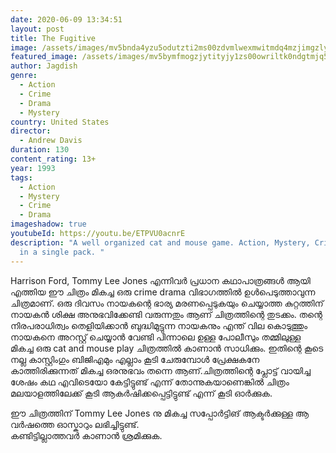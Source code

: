 ```yaml
---
date: 2020-06-09 13:34:51
layout: post
title: The Fugitive
image: /assets/images/mv5bnda4yzu5odutzti2ms00zdvmlwexmwitmdq4mzjimgzlyzrixkeyxkfqcgdeqxvyotc5mdi5nje-._v1_ql50_sy996_cr0-0-1776-996_al_.jpg
featured_image: /assets/images/mv5bymfmogzjytityjy1zs00owriltk0ndgtmjq5mzbkywe2ywe0xkeyxkfqcgdeqxvynju0otq0oty-._v1_ql50_.jpg
author: Jagdish
genre:
  - Action
  - Crime
  - Drama
  - Mystery
country: United States
director:
  - Andrew Davis
duration: 130
content_rating: 13+
year: 1993
tags:
  - Action
  - Mystery
  - Crime
  - Drama
imageshadow: true
youtubeId: https://youtu.be/ETPVU0acnrE
description: "A well organized cat and mouse game. Action, Mystery, Crime, Drama
  in a single pack. "
---
```

Harrison Ford, Tommy Lee Jones എന്നിവർ പ്രധാന കഥാപാത്രങ്ങൾ ആയി എത്തിയ ഈ ചിത്രം മികച്ച ഒരു crime drama വിഭാഗത്തിൽ ഉൾപെടുത്താവുന്ന ചിത്രമാണ്.
ഒരു ദിവസം നായകന്റെ ഭാര്യ മരണപ്പെടുകയും ചെയ്യാത്ത കുറ്റത്തിന് നായകൻ ശിക്ഷ അനുഭവിക്കേണ്ടി വരുന്നതും ആണ് ചിത്രത്തിന്റെ തുടക്കം. തന്റെ നിരപരാധിത്വം തെളിയിക്കാൻ ബുദ്ധിമുട്ടുന്ന നായകനും എന്ത് വില കൊടുത്തും നായകനെ അറസ്റ്റ് ചെയ്യാൻ വേണ്ടി പിന്നാലെ ഉള്ള പോലീസും തമ്മിലുള്ള മികച്ച ഒരു cat and mouse play ചിത്രത്തിൽ കാണാൻ സാധിക്കും.
ഇതിന്റെ കൂടെ നല്ല കാസ്റ്റിംഗും  ബിജിഎമും എല്ലാം കൂടി ചേരുമ്പോൾ പ്രേക്ഷകനേ കാത്തിരിക്കുന്നത് മികച്ച ഒരനുഭവം തന്നെ ആണ്.ചിത്രത്തിന്റെ പ്ലോട്ട് വായിച്ച ശേഷം കഥ എവിടെയോ കേട്ടിട്ടുണ്ട് എന്ന് തോന്നുകയാണെങ്കിൽ ചിത്രം മലയാളത്തിലേക്ക് കൂടി ആകർഷിക്കപ്പെട്ടിട്ടുണ്ട് എന്ന് കൂടി ഓർക്കുക. 

ഈ ചിത്രത്തിന് Tommy Lee Jones നു മികച്ച സപ്പോർട്ടിങ് ആക്ടർക്കുള്ള ആ വർഷത്തെ ഓസ്കാറും ലഭിച്ചിട്ടുണ്ട്.  
കണ്ടിട്ടില്ലാത്തവർ കാണാൻ ശ്രമിക്കുക.